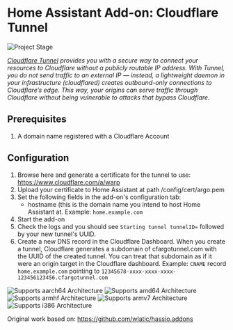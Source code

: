 # Home Assistant Add-on: Cloudflare Tunnel

![Project Stage][project-stage-shield]

_[Cloudflare Tunnel](https://github.com/cloudflare/cloudflared) provides you with a secure way to connect your resources to Cloudflare without a publicly routable IP address. With Tunnel, you do not send traffic to an external IP — instead, a lightweight daemon in your infrastructure (cloudflared) creates outbound-only connections to Cloudflare’s edge. This way, your origins can serve traffic through Cloudflare without being vulnerable to attacks that bypass Cloudflare._

## Prerequisites
1. A domain name registered with a Cloudflare Account

## Configuration
1. Browse here and generate a certificate for the tunnel to use: https://www.cloudflare.com/a/warp
2. Upload your certificate to Home Assistant at path /config/cert/argo.pem
3. Set the following fields in the add-on's configuration tab:
   - hostname (this is the domain name you intend to host Home Assistant at. Example: `home.example.com`
4. Start the add-on
5. Check the logs and you should see `Starting tunnel tunnelID=` followed by your new tunnel's UUID.
6. Create a new DNS record in the Cloudflare Dashboard. When you create a tunnel, Cloudflare generates a subdomain of cfargotunnel.com with the UUID of the created tunnel. You can treat that subdomain as if it were an origin target in the Cloudflare dashboard. Example: `CNAME` record `home.example.com` pointing to `12345678-xxxx-xxxx-xxxx-123456123456.cfargotunnel.com`

![Supports aarch64 Architecture][aarch64-shield]
![Supports amd64 Architecture][amd64-shield]
![Supports armhf Architecture][armhf-shield]
![Supports armv7 Architecture][armv7-shield]
![Supports i386 Architecture][i386-shield]

[aarch64-shield]: https://img.shields.io/badge/aarch64-yes-green.svg
[amd64-shield]: https://img.shields.io/badge/amd64-yes-green.svg
[armhf-shield]: https://img.shields.io/badge/armhf-yes-green.svg
[armv7-shield]: https://img.shields.io/badge/armv7-yes-green.svg
[i386-shield]: https://img.shields.io/badge/i386-yes-green.svg
[project-stage-shield]: https://img.shields.io/badge/Project%20Stage-Development-yellowgreen.svg


Original work based on: https://github.com/wlatic/hassio.addons
